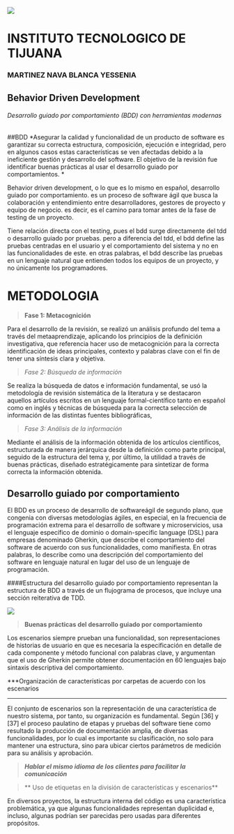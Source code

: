 [![](https://www.tijuana.tecnm.mx//wp-content/uploads/2022/03/TecNM-ITT-sgc-2018-color-scaled-e1646127126124-1568x479.jpg)](https://www.tijuana.tecnm.mx//wp-content/uploads/2022/03/TecNM-ITT-sgc-2018-color-scaled-e1646127126124-1568x479.jpg)
# INSTITUTO TECNOLOGICO DE TIJUANA
### MARTINEZ NAVA BLANCA YESSENIA
## Behavior Driven Development
###### Desarrollo guiado por comportamiento (BDD) con herramientas modernas

##BDD
*Asegurar la calidad y funcionalidad de un producto de software es garantizar su correcta estructura, composición, ejecución e integridad, pero en algunos casos estas características se ven afectadas debido a la ineficiente gestión y desarrollo del software. El objetivo de la revisión fue identificar buenas prácticas al usar el desarrollo guiado por comportamientos. *

Behavior driven development, o lo que es lo mismo en español, desarrollo guiado por comportamiento. es un proceso de software ágil que busca la colaboración y entendimiento entre desarrolladores, gestores de proyecto y equipo de negocio. es decir, es el camino para tomar antes de la fase de testing de un proyecto.

Tiene relación directa con el testing, pues el bdd surge directamente del tdd o desarrollo guiado por pruebas. pero a diferencia del tdd, el bdd define las pruebas centradas en el usuario y el comportamiento del sistema y no en las funcionalidades de este. en otras palabras, el bdd describe las pruebas en un lenguaje natural que entienden todos los equipos de un proyecto, y no únicamente los programadores.

METODOLOGIA
=============
> **Fase 1: Metacognición**

Para el desarrollo de la revisión, se realizó un análisis profundo del tema a través del metaaprendizaje, aplicando los principios de la definición investigativa, que referencia hacer uso de metacognición para la correcta identificación de ideas principales, contexto y palabras clave con el fin de tener una síntesis clara y objetiva.

> *Fase 2: Búsqueda de información*

Se realiza la búsqueda de datos e información fundamental, se usó la metodología de revisión sistemática de la literatura y se destacaron aquellos artículos escritos en un lenguaje formal-científico tanto en español como en inglés y técnicas de búsqueda para la correcta selección de información de las distintas fuentes bibliográficas, 

> *Fase 3: Análisis de la información*

Mediante el análisis de la información obtenida de los artículos científicos, estructurada de manera jerárquica desde la definición como parte principal, seguido de la estructura del tema y, por último, la utilidad a través de buenas prácticas, diseñado estratégicamente para sintetizar de forma correcta la información obtenida.




Desarrollo guiado por comportamiento
-------------
El BDD es un proceso de desarrollo de softwareágil de segundo plano, que congenia con diversas metodologías ágiles, en especial, en la frecuencia de programación extrema para el desarrollo de software y microservicios, usa el lenguaje específico de dominio o domain-specific language (DSL) para empresas denominado Gherkin, que describe el comportamiento del software de acuerdo con sus funcionalidades, como manifiesta. En otras palabras, lo describe como una descripción del comportamiento del software en lenguaje natural en lugar del uso de un lenguaje de programación.


####Estructura del desarrollo guiado por comportamiento
representan la estructura de BDD a través de un flujograma de procesos, que incluye una sección reiterativa de TDD.


[![](https://www.redalyc.org/journal/852/85269429011/2145-9371-inde-39-01-190-gf1.gif)](https://www.redalyc.org/journal/852/85269429011/2145-9371-inde-39-01-190-gf1.gif)


> **Buenas prácticas del desarrollo guiado por comportamiento**

Los escenarios siempre prueban una funcionalidad, son representaciones de historias de usuario en que es necesaria la especificación en detalle de cada componente y método funcional con palabras clave, y argumentan que el uso de Gherkin permite obtener documentación en 60 lenguajes bajo sintaxis descriptiva del comportamiento. 

***Organización de características por carpetas de acuerdo con los escenarios
***

El conjunto de escenarios son la representación de una característica de nuestro sistema, por tanto, su organización es fundamental. Según [36] y [37] el proceso paulatino de etapas y pruebas del software tiene como resultado la producción de documentación amplia, de diversas funcionalidades, por lo cual es importante su clasificación, no solo para mantener una estructura, sino para ubicar ciertos parámetros de medición para su análisis y aprobación.

> ***Hablar el mismo idioma de los clientes para facilitar la comunicación***

>** Uso de etiquetas en la división de características y escenarios**

En diversos proyectos, la estructura interna del código es una característica problemática, ya que algunas funcionalidades representan duplicidad e, incluso, algunas podrían ser parecidas pero usadas para diferentes propósitos.
